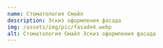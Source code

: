 ```yaml
---
name: Стоматология Смайл
description: Эскиз оформления фасада
img: /assets/img/pic/fasade4.webp
alt: Стоматология Смайл Эскиз оформления фасада
---
```

